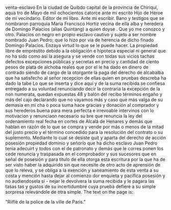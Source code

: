 venta-esclavo
En la ciudad de Quibdo capital de la provincia de Chiriquí, aqua
tro de Mayo de mil ochocientos catorce
ante mi escrito
Hijo de Héroe de mi vecindario. Editor de mi libro. Ante mi escribir. Bano y testigos que se nombraron parroquia Maria Francisco Hortiz vecina de ella alba y heredera de Domingo Palacios (alias Quintang) a quien doyse . Que yo me conozco y otro.
Palacios on negro en propio esclavo cautivo y sujeto a ser nombre nombrado Juan Pedro; que lo hizo por via de herencia de dicho finado Domingo Palacios. Enzaya virtud lo que se le puede hacer.
La propiedad libre de empréstito debido a la obligación e hipoteca especial ni general que no ha sido como así la asegura y se vende con todas sus vicios tachas defectos excepciones públicas y secretas en precio y cantidad de ciento
pesos de plata de alchoba reales que por el le ha dado en dinero de contrado siendo de cargo de la otorgante la paga del derecho de alcabalba que ha satisfecho al señor recepcion de ellas quien en pruebas descreba ha dado la tabe
Lo que se inserta y dice aquí y de la suma recibida se confiesa entregado a su voluntad renunciando decir la contraria la excepción de la non numerata, quedan expuestas 48 y balón del recibo términos engaño y más del cajo declarando
que no vayamos más y caso que más valga de su demasia en mi cha o poca suma hace gracias y donación al comprador y sus herederos buena para mera perfecta e irrevoable intervinos con lo motivacion y renunciaon necesario su
bre que renuncia la ley del ordenamiento real fecha en
cortes de Alcalá de Henares y demás que hablan en razón
de lo que se compra y vende por más o menos de la mitad
del justo precio y el término concedido para la resolución
del contrato o su suplemento. Mediante lo cual se desiste quit y aparta del derecho de acción posesión propiedad dominio y señorío que ha dicho esclavo Juan Pedro tenia adecuirt y todos con el de patronato y demás que le corres
ponen los cede renuncia y traspasada en el comprobador y sus sucesores que en señal de posesión y para título de ella otorga esta escritura por la que ha de ser visto haber la adquirido sin que necesite de otro acto de aprensión
de que lo releva, y se obliga a la exención y saneamiento de esta venta a su costa y mención hasta dejar al comienzo dor enquieta y pacífica posesión y no audiendosela si - nejar le devolvera la suma recibida y le pagara las tasas
tas y gustos de su incertidumbre cuya prueba defiere a su simple sorpresa relevándole de otra simple.
The text on the page is:

"Riiflè de la police de la ville de Paris."